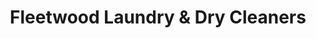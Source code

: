 ---
title: "Fleetwood Laundry & Dry Cleaners"
url: /bronxville/fleetwood-laundry-and-dry-cleaners/
shop: laundry
---